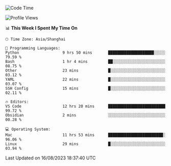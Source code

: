 <!--START_SECTION:waka-->
![Code Time](http://img.shields.io/badge/Code%20Time-139%20hrs%2028%20mins-blue)

![Profile Views](http://img.shields.io/badge/Profile%20Views-24-blue)

📊 **This Week I Spent My Time On** 

```text
🕑︎ Time Zone: Asia/Shanghai

💬 Programming Languages: 
Python                   9 hrs 50 mins       ████████████████████░░░░░   79.59 % 
Bash                     1 hr 4 mins         ██░░░░░░░░░░░░░░░░░░░░░░░   08.75 % 
Other                    23 mins             █░░░░░░░░░░░░░░░░░░░░░░░░   03.12 % 
YAML                     22 mins             █░░░░░░░░░░░░░░░░░░░░░░░░   03.07 % 
SSH Config               15 mins             █░░░░░░░░░░░░░░░░░░░░░░░░   02.11 % 

🔥 Editors: 
VS Code                  12 hrs 20 mins      █████████████████████████   99.72 % 
Obsidian                 2 mins              ░░░░░░░░░░░░░░░░░░░░░░░░░   00.28 % 

💻 Operating System: 
Mac                      11 hrs 53 mins      ████████████████████████░   96.06 % 
Linux                    29 mins             █░░░░░░░░░░░░░░░░░░░░░░░░   03.94 % 
```


 Last Updated on 16/08/2023 18:37:40 UTC
<!--END_SECTION:waka-->